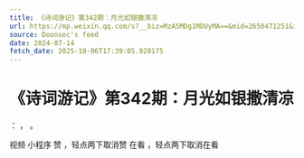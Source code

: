 ```yaml
---
title: 《诗词游记》第342期：月光如银撒清凉
url: https://mp.weixin.qq.com/s?__biz=MzA5MDg1MDUyMA==&mid=2650471251&idx=2&sn=b1a08636af4810c494c5ba6f502991c9
source: Doonsec's feed
date: 2024-07-14
fetch_date: 2025-10-06T17:39:05.928175
---
```


# 《诗词游记》第342期：月光如银撒清凉

：
，
。

视频
小程序
赞
，轻点两下取消赞
在看
，轻点两下取消在看